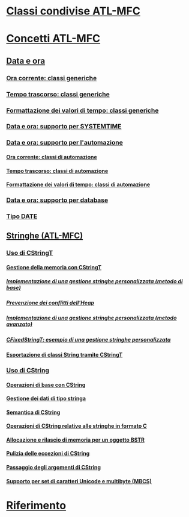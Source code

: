 # [Classi condivise ATL-MFC](atl-mfc-shared-classes.md)
# [Concetti ATL-MFC](atl-mfc-concepts.md)
## [Data e ora](date-and-time.md)
### [Ora corrente: classi generiche](current-time-general-purpose-classes.md)
### [Tempo trascorso: classi generiche](elapsed-time-general-purpose-classes.md)
### [Formattazione dei valori di tempo: classi generiche](formatting-time-values-general-purpose-classes.md)
### [Data e ora: supporto per SYSTEMTIME](date-and-time-systemtime-support.md)
### [Data e ora: supporto per l'automazione](date-and-time-automation-support.md)
#### [Ora corrente: classi di automazione](current-time-automation-classes.md)
#### [Tempo trascorso: classi di automazione](elapsed-time-automation-classes.md)
#### [Formattazione dei valori di tempo: classi di automazione](formatting-time-automation-classes.md)
### [Data e ora: supporto per database](date-and-time-database-support.md)
### [Tipo DATE](date-type.md)
## [Stringhe (ATL-MFC)](strings-atl-mfc.md)
### [Uso di CStringT](using-cstringt.md)
#### [Gestione della memoria con CStringT](memory-management-with-cstringt.md)
##### [Implementazione di una gestione stringhe personalizzata (metodo di base)](implementation-of-a-custom-string-manager-basic-method.md)
##### [Prevenzione dei conflitti dell'Heap](avoidance-of-heap-contention.md)
##### [Implementazione di una gestione stringhe personalizzata (metodo avanzato)](implementation-of-a-custom-string-manager-advanced-method.md)
##### [CFixedStringT: esempio di una gestione stringhe personalizzata](cfixedstringt-example-of-a-custom-string-manager.md)
#### [Esportazione di classi String tramite CStringT](exporting-string-classes-using-cstringt.md)
### [Uso di CString](using-cstring.md)
#### [Operazioni di base con CString](basic-cstring-operations.md)
#### [Gestione dei dati di tipo stringa](string-data-management.md)
#### [Semantica di CString](cstring-semantics.md)
#### [Operazioni di CString relative alle stringhe in formato C](cstring-operations-relating-to-c-style-strings.md)
#### [Allocazione e rilascio di memoria per un oggetto BSTR](allocating-and-releasing-memory-for-a-bstr.md)
#### [Pulizia delle eccezioni di CString](cstring-exception-cleanup.md)
#### [Passaggio degli argomenti di CString](cstring-argument-passing.md)
#### [Supporto per set di caratteri Unicode e multibyte (MBCS)](unicode-and-multibyte-character-set-mbcs-support.md)
# [Riferimento](reference/toc.md)
